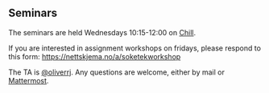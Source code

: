 ## Seminars

The seminars are held Wednesdays 10:15-12:00 on [Chill](https://use.mazemap.com/?campusid=799&sharepoitype=identifier&sharepoi=GA06-3443&config=uio).

If you are interested in assignment workshops on fridays, please respond to this form: https://nettskjema.no/a/soketekworkshop 

The TA is [@oliverrj](https://personer.uio.no/oliverrj). Any questions are welcome, either by mail or [Mattermost](https://mm.uio.no).
